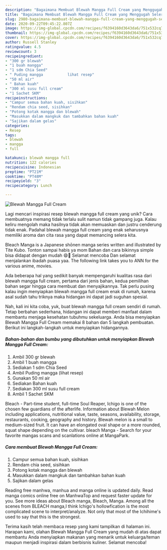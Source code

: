 ```yaml
---
description: "Bagaimana Membuat Blewah Mangga Full Cream yang Menggugah Selera"
title: "Bagaimana Membuat Blewah Mangga Full Cream yang Menggugah Selera"
slug: 2980-bagaimana-membuat-blewah-mangga-full-cream-yang-menggugah-selera
date: 2020-09-22T09:45:22.807Z
image: https://img-global.cpcdn.com/recipes/f6394160d3643da6/751x532cq70/blewah-mangga-full-cream-foto-resep-utama.jpg
thumbnail: https://img-global.cpcdn.com/recipes/f6394160d3643da6/751x532cq70/blewah-mangga-full-cream-foto-resep-utama.jpg
cover: https://img-global.cpcdn.com/recipes/f6394160d3643da6/751x532cq70/blewah-mangga-full-cream-foto-resep-utama.jpg
author: Russell Stanley
ratingvalue: 4.5
reviewcount: 3
recipeingredient:
- "300 gr blewah"
- "1 buah mangga"
- "1 sdm Chia Seed"
- " Puding mangga           lihat resep"
- "50 ml air"
- " Bahan kuah"
- "300 ml susu full cream"
- "1 Sachet SKM"
recipeinstructions:
- "Campur semua bahan kuah, sisihkan"
- "Rendam chia seed, sisihkan"
- "Potong kotak mangga dan blewah"
- "Masukkan dalam mangkuk dan tambahkan bahan kuah"
- "Sajikan dalam gelas"
categories:
- Resep
tags:
- blewah
- mangga
- full

katakunci: blewah mangga full 
nutrition: 122 calories
recipecuisine: Indonesian
preptime: "PT21M"
cooktime: "PT48M"
recipeyield: "3"
recipecategory: Lunch

---
```



![Blewah Mangga Full Cream](https://img-global.cpcdn.com/recipes/f6394160d3643da6/751x532cq70/blewah-mangga-full-cream-foto-resep-utama.jpg)

Lagi mencari inspirasi resep blewah mangga full cream yang unik? Cara membuatnya memang tidak terlalu sulit namun tidak gampang juga. Kalau keliru mengolah maka hasilnya tidak akan memuaskan dan justru cenderung tidak enak. Padahal blewah mangga full cream yang enak seharusnya memiliki aroma dan cita rasa yang dapat memancing selera kita.

Bleach Manga is a Japanese shōnen manga series written and illustrated by Tite Kubo. Tonton sampai habis ya mom Bahan dan cara bikinnya simple bisa didapat dengan mudah 😄🙏 Selamat mencoba Dan selamat menjalankan ibadah puasa yaa. The following link takes you to ANN for the various anime, movies.

Ada beberapa hal yang sedikit banyak mempengaruhi kualitas rasa dari blewah mangga full cream, pertama dari jenis bahan, kedua pemilihan bahan segar hingga cara membuat dan menyajikannya. Tak perlu pusing kalau ingin menyiapkan blewah mangga full cream enak di rumah, karena asal sudah tahu triknya maka hidangan ini dapat jadi suguhan spesial.


Nah, kali ini kita coba, yuk, buat blewah mangga full cream sendiri di rumah. Tetap berbahan sederhana, hidangan ini dapat memberi manfaat dalam membantu menjaga kesehatan tubuhmu sekeluarga. Anda bisa menyiapkan Blewah Mangga Full Cream memakai 8 bahan dan 5 langkah pembuatan. Berikut ini langkah-langkah untuk menyiapkan hidangannya.

<!--inarticleads1-->

##### Bahan-bahan dan bumbu yang dibutuhkan untuk menyiapkan Blewah Mangga Full Cream:

1. Ambil 300 gr blewah
1. Ambil 1 buah mangga
1. Sediakan 1 sdm Chia Seed
1. Ambil  Puding mangga           (lihat resep)
1. Gunakan 50 ml air
1. Sediakan  Bahan kuah
1. Sediakan 300 ml susu full cream
1. Ambil 1 Sachet SKM


Bleach - Part-time student, full-time Soul Reaper, Ichigo is one of the chosen few guardians of the afterlife. Information about Blewah Melon including applications, nutritional value, taste, seasons, availability, storage, restaurants, cooking, geography and history. Blewah melon is a small to medium-sized fruit. It can have an elongated oval shape or a more rounded, squat shape depending on the cultivar. bleach Manga - Search for your favorite mangas scans and scanlations online at MangaPark. 

<!--inarticleads2-->

##### Cara membuat Blewah Mangga Full Cream:

1. Campur semua bahan kuah, sisihkan
1. Rendam chia seed, sisihkan
1. Potong kotak mangga dan blewah
1. Masukkan dalam mangkuk dan tambahkan bahan kuah
1. Sajikan dalam gelas


Reading free manhwa, manhua and manga online is updated daily. Read manga comics online free on ManhwaTop and request faster update for you. See more ideas about Bleach manga, Bleach, Manga. Among all the scenes from BLEACH manga,I think Ichigo&#39;s hollowfication is the most complicated scene to interpret/analyze. Not only that most of the Ichihime&#39;s used to say that this is the strongest. 

Terima kasih telah membaca resep yang kami tampilkan di halaman ini. Harapan kami, olahan Blewah Mangga Full Cream yang mudah di atas dapat membantu Anda menyiapkan makanan yang menarik untuk keluarga/teman maupun menjadi inspirasi dalam berbisnis kuliner. Selamat mencoba!
